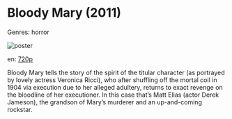 # Bloody Mary (2011)

Genres: horror

![poster](http://image.tmdb.org/t/p/w500/jDzm6AI2mLBrMdgc4Gbu2ZGz4Ib.jpg)

en:
  [720p](magnet:?xt=urn:btih:2D217DA0CB30B702C66EF82BDD91D7C8B563A3D0&tr=udp://glotorrents.pw:6969/announce&tr=udp://tracker.opentrackr.org:1337/announce&tr=udp://torrent.gresille.org:80/announce&tr=udp://tracker.openbittorrent.com:80&tr=udp://tracker.coppersurfer.tk:6969&tr=udp://tracker.leechers-paradise.org:6969&tr=udp://p4p.arenabg.ch:1337&tr=udp://tracker.internetwarriors.net:1337)
  


Bloody Mary tells the story of the spirit of the titular character (as portrayed by lovely actress Veronica Ricci), who after shuffling off the mortal coil in 1904 via execution due to her alleged adultery, returns to exact revenge on the bloodline of her executioner. In this case that’s Matt Elias (actor Derek Jameson), the grandson of Mary’s murderer and an up-and-coming rockstar.